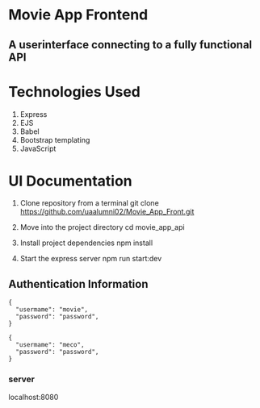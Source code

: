 # Movie App Frontend 

## A userinterface connecting to a fully functional API

# Technologies Used
1. Express
2. EJS
3. Babel
4. Bootstrap templating
5. JavaScript

# UI Documentation
1. Clone repository from a terminal git clone https://github.com/uaalumni02/Movie_App_Front.git

2. Move into the project directory cd movie_app_api

3. Install project dependencies npm install

4. Start the express server npm run start:dev

## Authentication Information 
```
{
  "usermame": "movie",
  "password": "password",
}
```
```
{
  "usermame": "meco",
  "password": "password",
}
```

### server
localhost:8080



